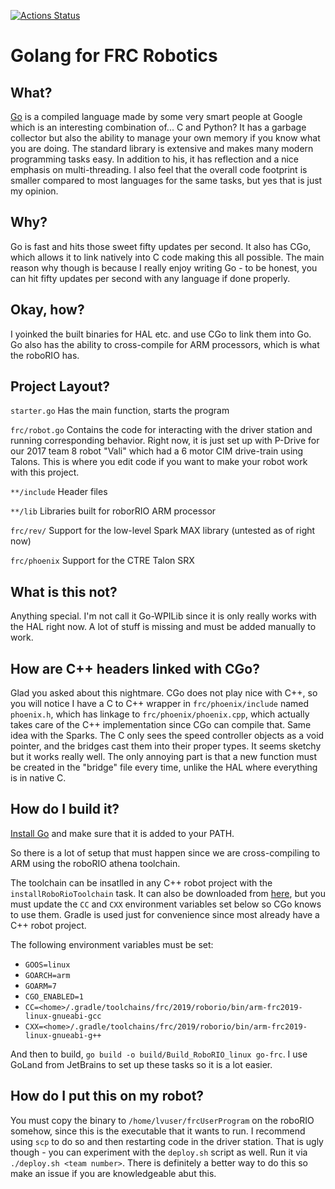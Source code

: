 [![Actions Status](https://github.com/qhdwight/frc-go/workflows/Go/badge.svg)](https://github.com/qhdwight/frc-go/actions)

# Golang for FRC Robotics

## What?

[Go](https://golang.org) is a compiled language made by some very smart people at Google which is an interesting combination of... C and Python? It has a garbage collector but also the ability to manage your own memory if you know what you are doing. The standard library is extensive and makes many modern programming tasks easy. In addition to his, it has reflection and a nice emphasis on multi-threading. I also feel that the overall code footprint is smaller compared to most languages for the same tasks, but yes that is just my opinion.

## Why?

Go is fast and hits those sweet fifty updates per second. It also has CGo, which allows it to link natively into C code making this all possible. The main reason why though is because I really enjoy writing Go - to be honest, you can hit fifty updates per second with any language if done properly.

## Okay, how?

I yoinked the built binaries for HAL etc. and use CGo to link them into Go. Go also has the ability to cross-compile for ARM processors, which is what the roboRIO has.

## Project Layout?

`starter.go` Has the main function, starts the program

`frc/robot.go` Contains the code for interacting with the driver station and running corresponding behavior. Right now, it is just set up with P-Drive for our 2017 team 8 robot "Vali" which had a 6 motor CIM drive-train using Talons. This is where you edit code if you want to make your robot work with this project.

`**/include` Header files

`**/lib` Libraries built for roborRIO ARM processor

`frc/rev/` Support for the low-level Spark MAX library (untested as of right now)

`frc/phoenix` Support for the CTRE Talon SRX

## What is this not?

Anything special. I'm not call it Go-WPILib since it is only really works with the HAL right now. A lot of stuff is missing and must be added manually to work.

## How are C++ headers linked with CGo?

Glad you asked about this nightmare. CGo does not play nice with C++, so you will notice I have a C to C++ wrapper in `frc/phoenix/include` named `phoenix.h`, which has linkage to `frc/phoenix/phoenix.cpp`, which actually takes care of the C++ implementation since CGo can compile that. Same idea with the Sparks. The C only sees the speed controller objects as a void pointer, and the bridges cast them into their proper types. It seems sketchy but it works really well. The only annoying part is that a new function must be created in the "bridge" file every time, unlike the HAL where everything is in native C.

## How do I build it?

[Install Go](https://golang.org/doc/install) and make sure that it is added to your PATH.

So there is a lot of setup that must happen since we are cross-compiling to ARM using the roboRIO athena toolchain.

The toolchain can be insatlled in any C++ robot project with the `installRoboRioToolchain` task. It can also be downloaded from [here](https://github.com/wpilibsuite/toolchain-builder/releases), but you must update the `CC` and `CXX` environment variables set below so CGo knows to use them. Gradle is used just for convenience since most already have a C++ robot project.

The following environment variables must be set:

* `GOOS=linux`
* `GOARCH=arm`
* `GOARM=7`
* `CGO_ENABLED=1`
* `CC=<home>/.gradle/toolchains/frc/2019/roborio/bin/arm-frc2019-linux-gnueabi-gcc`
* `CXX=<home>/.gradle/toolchains/frc/2019/roborio/bin/arm-frc2019-linux-gnueabi-g++`

And then to build, `go build -o build/Build_RoboRIO_linux go-frc`. I use GoLand from JetBrains to set up these tasks so it is a lot easier.

## How do I put this on my robot?

You must copy the binary to `/home/lvuser/frcUserProgram` on the roboRIO somehow, since this is the executable that it wants to run. I recommend using `scp` to do so and then restarting code in the driver station. That is ugly though - you can experiment with the `deploy.sh` script as well. Run it via `./deploy.sh <team number>`. There is definitely a better way to do this so make an issue if you are knowledgeable abut this.
